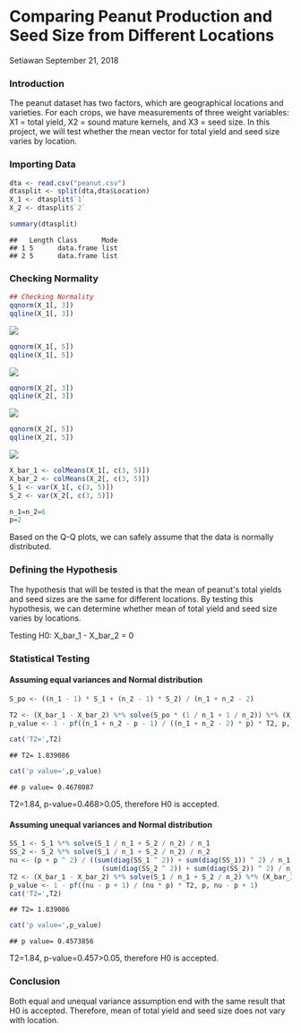 Comparing Peanut Production and Seed Size from Different Locations
================
Setiawan
September 21, 2018

### Introduction

The peanut dataset has two factors, which are geographical locations and varieties. For each crops, we have measurements of three weight variables: X1 = total yield, X2 = sound mature kernels, and X3 = seed size. In this project, we will test whether the mean vector for total yield and seed size varies by location.

### Importing Data

``` r
dta <- read.csv("peanut.csv")
dtasplit <- split(dta,dta$Location)
X_1 <- dtasplit$`1`
X_2 <- dtasplit$`2`

summary(dtasplit)
```

    ##   Length Class      Mode
    ## 1 5      data.frame list
    ## 2 5      data.frame list

### Checking Normality

``` r
## Checking Normality
qqnorm(X_1[, 3])
qqline(X_1[, 3])
```

![](Comparing-Peanut-production-and-seed-size-from-different-locations_files/figure-markdown_github/norm-1.png)

``` r
qqnorm(X_1[, 5])
qqline(X_1[, 5])
```

![](Comparing-Peanut-production-and-seed-size-from-different-locations_files/figure-markdown_github/norm-2.png)

``` r
qqnorm(X_2[, 3])
qqline(X_2[, 3])
```

![](Comparing-Peanut-production-and-seed-size-from-different-locations_files/figure-markdown_github/norm-3.png)

``` r
qqnorm(X_2[, 5])
qqline(X_2[, 5])
```

![](Comparing-Peanut-production-and-seed-size-from-different-locations_files/figure-markdown_github/norm-4.png)

``` r
X_bar_1 <- colMeans(X_1[, c(3, 5)])
X_bar_2 <- colMeans(X_2[, c(3, 5)])
S_1 <- var(X_1[, c(3, 5)])
S_2 <- var(X_2[, c(3, 5)])

n_1=n_2=6
p=2
```

Based on the Q-Q plots, we can safely assume that the data is normally distributed.

### Defining the Hypothesis

The hypothesis that will be tested is that the mean of peanut's total yields and seed sizes are the same for different locations. By testing this hypothesis, we can determine whether mean of total yield and seed size varies by locations.

Testing H0: X\_bar\_1 - X\_bar\_2 = 0

### Statistical Testing

#### Assuming equal variances and Normal distribution

``` r
S_po <- ((n_1 - 1) * S_1 + (n_2 - 1) * S_2) / (n_1 + n_2 - 2)

T2 <- (X_bar_1 - X_bar_2) %*% solve(S_po * (1 / n_1 + 1 / n_2)) %*% (X_bar_1 - X_bar_2)
p_value <- 1 - pf((n_1 + n_2 - p - 1) / ((n_1 + n_2 - 2) * p) * T2, p, n_1 + n_2 - p - 1)

cat('T2=',T2)
```

    ## T2= 1.839086

``` r
cat('p value=',p_value)
```

    ## p value= 0.4678087

T2=1.84, p-value=0.468&gt;0.05, therefore H0 is accepted.

#### Assuming unequal variances and Normal distribution

``` r
SS_1 <- S_1 %*% solve(S_1 / n_1 + S_2 / n_2) / n_1
SS_2 <- S_2 %*% solve(S_1 / n_1 + S_2 / n_2) / n_2
nu <- (p + p ^ 2) / ((sum(diag(SS_1 ^ 2)) + sum(diag(SS_1)) ^ 2) / n_1 + 
                       (sum(diag(SS_2 ^ 2)) + sum(diag(SS_2)) ^ 2) / n_2)
T2 <- (X_bar_1 - X_bar_2) %*% solve(S_1 / n_1 + S_2 / n_2) %*% (X_bar_1 - X_bar_2)
p_value <- 1 - pf((nu - p + 1) / (nu * p) * T2, p, nu - p + 1)
cat('T2=',T2)
```

    ## T2= 1.839086

``` r
cat('p value=',p_value)
```

    ## p value= 0.4573856

T2=1.84, p-value=0.457&gt;0.05, therefore H0 is accepted.

### Conclusion

Both equal and unequal variance assumption end with the same result that H0 is accepted. Therefore, mean of total yield and seed size does not vary with location.
